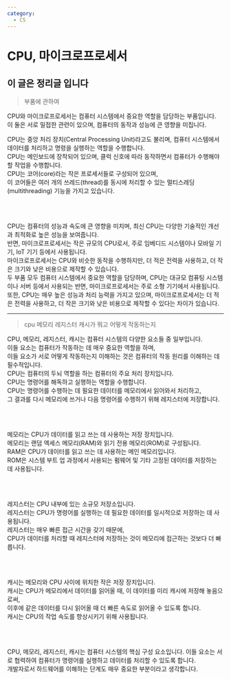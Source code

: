 ```yaml
---
category:
  - CS
---
```


# CPU, 마이크로프로세서

## 이 글은 정리글 입니다

>부품에 관하여

CPU와 마이크로프로세서는 컴퓨터 시스템에서 중요한 역할을 담당하는 부품입니다.   
이 둘은 서로 밀접한 관련이 있으며, 컴퓨터의 동작과 성능에 큰 영향을 미칩니다.

CPU는 중앙 처리 장치(Central Processing Unit)라고도 불리며, 컴퓨터 시스템에서 데이터를 처리하고 명령을 실행하는 역할을 수행합니다.   
CPU는 메인보드에 장착되어 있으며, 클럭 신호에 따라 동작하면서 컴퓨터가 수행해야 할 작업을 수행합니다.   
CPU는 코어(core)라는 작은 프로세서들로 구성되어 있으며,   
이 코어들은 여러 개의 쓰레드(thread)를 동시에 처리할 수 있는 멀티스레딩(multithreading) 기능을 가지고 있습니다.   

<br/><br/>

CPU는 컴퓨터의 성능과 속도에 큰 영향을 미치며, 최신 CPU는 다양한 기술적인 개선과 최적화로 높은 성능을 보여줍니다.   
반면, 마이크로프로세서는 작은 규모의 CPU로서, 주로 임베디드 시스템이나 모바일 기기, IoT 기기 등에서 사용됩니다.   
마이크로프로세서는 CPU와 비슷한 동작을 수행하지만, 더 적은 전력을 사용하고, 더 작은 크기와 낮은 비용으로 제작할 수 있습니다.   
두 부품 모두 컴퓨터 시스템에서 중요한 역할을 담당하며, CPU는 대규모 컴퓨팅 시스템이나 서버 등에서 사용되는 반면, 마이크로프로세서는 주로 소형 기기에서 사용됩니다.   
또한, CPU는 매우 높은 성능과 처리 능력을 가지고 있으며, 마이크로프로세서는 더 적은 전력을 사용하고, 더 작은 크기와 낮은 비용으로 제작할 수 있다는   차이가 있습니다.

***

>cpu 메모리 레지스터 캐시가 뭐고 어떻게 작동하는지


CPU, 메모리, 레지스터, 캐시는 컴퓨터 시스템의 다양한 요소들 중 일부입니다.   
이들 요소는 컴퓨터가 작동하는 데 매우 중요한 역할을 하며,   
이들 요소가 서로 어떻게 작동하는지 이해하는 것은 컴퓨터의 작동 원리를 이해하는 데 필수적입니다.   
CPU는 컴퓨터의 두뇌 역할을 하는 컴퓨터의 주요 처리 장치입니다.   
CPU는 명령어를 해독하고 실행하는 역할을 수행합니다.   
CPU는 명령어를 수행하는 데 필요한 데이터를 메모리에서 읽어와서 처리하고,   
그 결과를 다시 메모리에 쓰거나 다음 명령어를 수행하기 위해 레지스터에 저장합니다.   

<br/><br/>

메모리는 CPU가 데이터를 읽고 쓰는 데 사용하는 저장 장치입니다.   
메모리는 랜덤 엑세스 메모리(RAM)와 읽기 전용 메모리(ROM)로 구성됩니다.   
RAM은 CPU가 데이터를 읽고 쓰는 데 사용하는 메인 메모리입니다.   
ROM은 시스템 부트 업 과정에서 사용되는 펌웨어 및 기타 고정된 데이터를 저장하는 데 사용됩니다.   

<br/><br/>

레지스터는 CPU 내부에 있는 소규모 저장소입니다.   
레지스터는 CPU가 명령어를 실행하는 데 필요한 데이터를 일시적으로 저장하는 데 사용됩니다.   
레지스터는 매우 빠른 접근 시간을 갖기 때문에,   
CPU가 데이터를 처리할 때 레지스터에 저장하는 것이 메모리에 접근하는 것보다 더 빠릅니다.   

<br/><br/>

캐시는 메모리와 CPU 사이에 위치한 작은 저장 장치입니다.   
캐시는 CPU가 메모리에서 데이터를 읽어올 때, 이 데이터를 미리 캐시에 저장해 놓음으로써,   
이후에 같은 데이터를 다시 읽어올 때 더 빠른 속도로 읽어올 수 있도록 합니다.   
캐시는 CPU의 작업 속도를 향상시키기 위해 사용됩니다.   

<br/><br/>

CPU, 메모리, 레지스터, 캐시는 컴퓨터 시스템의 핵심 구성 요소입니다. 이들 요소는 서로 협력하여 컴퓨터가 명령어를 실행하고 데이터를 처리할 수 있도록 합니다.   
개발자로서 하드웨어를 이해하는 단계도 매우 중요한 부분이라고 생각합니다.